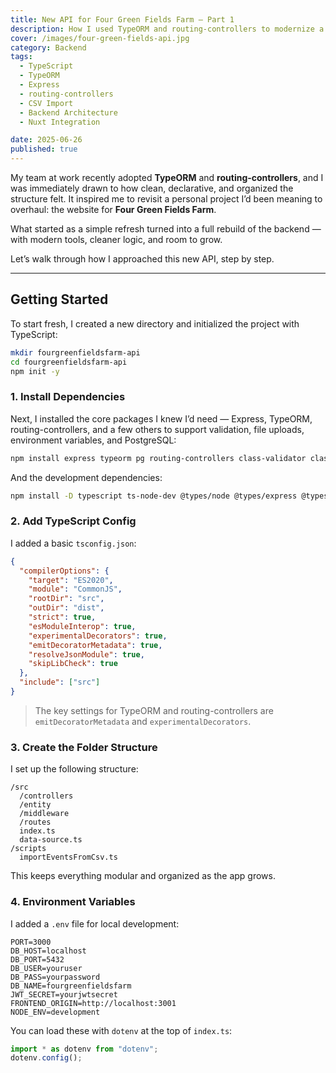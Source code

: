 ```yaml
---
title: New API for Four Green Fields Farm — Part 1
description: How I used TypeORM and routing-controllers to modernize a farm website backend with clean architecture, recurring event logic, and CSV importing.
cover: /images/four-green-fields-api.jpg
category: Backend
tags:
  - TypeScript
  - TypeORM
  - Express
  - routing-controllers
  - CSV Import
  - Backend Architecture
  - Nuxt Integration

date: 2025-06-26
published: true
---
```


My team at work recently adopted **TypeORM** and **routing-controllers**, and I was immediately drawn to how clean, declarative, and organized the structure felt. It inspired me to revisit a personal project I’d been meaning to overhaul: the website for **Four Green Fields Farm**.

What started as a simple refresh turned into a full rebuild of the backend — with modern tools, cleaner logic, and room to grow.

Let’s walk through how I approached this new API, step by step.

---

## Getting Started

To start fresh, I created a new directory and initialized the project with TypeScript:

```bash
mkdir fourgreenfieldsfarm-api
cd fourgreenfieldsfarm-api
npm init -y
```

### 1. Install Dependencies

Next, I installed the core packages I knew I’d need — Express, TypeORM, routing-controllers, and a few others to support validation, file uploads, environment variables, and PostgreSQL:

```bash
npm install express typeorm pg routing-controllers class-validator class-transformer dotenv reflect-metadata multer csv-parser rrule jsonwebtoken argon2 cors
```

And the development dependencies:

```bash
npm install -D typescript ts-node-dev @types/node @types/express @types/jsonwebtoken @types/multer @types/cors
```

### 2. Add TypeScript Config

I added a basic `tsconfig.json`:

```json
{
  "compilerOptions": {
    "target": "ES2020",
    "module": "CommonJS",
    "rootDir": "src",
    "outDir": "dist",
    "strict": true,
    "esModuleInterop": true,
    "experimentalDecorators": true,
    "emitDecoratorMetadata": true,
    "resolveJsonModule": true,
    "skipLibCheck": true
  },
  "include": ["src"]
}
```

> The key settings for TypeORM and routing-controllers are `emitDecoratorMetadata` and `experimentalDecorators`.

### 3. Create the Folder Structure

I set up the following structure:

```
/src
  /controllers
  /entity
  /middleware
  /routes
  index.ts
  data-source.ts
/scripts
  importEventsFromCsv.ts
```

This keeps everything modular and organized as the app grows.

### 4. Environment Variables

I added a `.env` file for local development:

```
PORT=3000
DB_HOST=localhost
DB_PORT=5432
DB_USER=youruser
DB_PASS=yourpassword
DB_NAME=fourgreenfieldsfarm
JWT_SECRET=yourjwtsecret
FRONTEND_ORIGIN=http://localhost:3001
NODE_ENV=development
```

You can load these with `dotenv` at the top of `index.ts`:

```ts
import * as dotenv from "dotenv";
dotenv.config();
```
